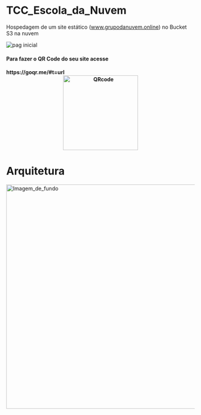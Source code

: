 # TCC_Escola_da_Nuvem
Hospedagem de um site estático (www.grupodanuvem.online) no Bucket S3 na nuvem

![pag inicial](https://github.com/OrleiSan/TCC_Escola_da_Nuvem/assets/95837371/a69f456e-fb49-454d-9ae9-3d061d6bba74)

<h4>Para fazer o QR Code do seu site acesse<h4> https://goqr.me/#t=url

<div align="center": style="display: inline_block">
<img align="" alt="QRcode" height="200" width="200" src="https://github.com/OrleiSan/TCC_Escola_da_Nuvem/assets/95837371/0913915f-f646-4329-b56c-c2129ff352ea">
</div> 

# Arquitetura

<img align="" alt="Imagem_de_fundo" height="600" width="900" src="https://github.com/OrleiSan/TCC_Escola_da_Nuvem/blob/main/Site_Est%C3%A1tico.drawio.png?raw=true">
